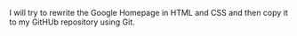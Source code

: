 I will try to rewrite the Google Homepage in HTML and CSS and then copy it to my GitHUb repository using Git.